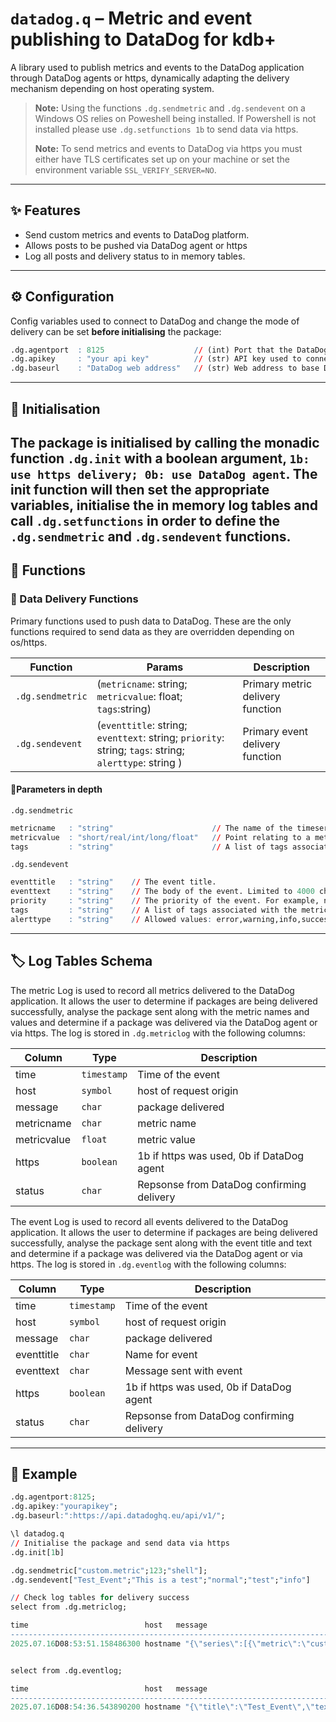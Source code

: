 # `datadog.q` – Metric and event publishing to DataDog for kdb+

A library used to publish metrics and events to the DataDog application through DataDog agents or https, dynamically adapting the delivery
mechanism depending on host operating system.

>  **Note:** Using the functions `.dg.sendmetric` and `.dg.sendevent` on a Windows OS relies on Poweshell being installed.
>  If Powershell is not installed please use `.dg.setfunctions 1b` to send data via https.
> 
> **Note:** To send metrics and events to DataDog via https you must either have TLS certificates set up on your machine or set the environment variable `SSL_VERIFY_SERVER=NO`. 

---

## :sparkles: Features

- Send custom metrics and events to DataDog platform.
- Allows posts to be pushed via DataDog agent or https
- Log all posts and delivery status to in memory tables.

---

## :gear: Configuration

Config variables used to connect to DataDog and change the mode of delivery can be set **before initialising** the package:

```q
.dg.agentport  : 8125                    // (int) Port that the DataDog agent is listening on, should be passed in through the environment variable "DOGSTATSD_PORT". The default DataDog agent port is 8125.
.dg.apikey     : "your api key"          // (str) API key used to connect with your DataDog account, should be passed in through the environment variable "DOGSTATSD_APIKEY".
.dg.baseurl    : "DataDog web address"   // (str) Web address to base DataDog api. (default: ":https://.api.datadoghq.eu/api/v1").
```

---

## :memo: Initialisation

The package is initialised by calling the monadic function `.dg.init` with a boolean argument, `1b: use https delivery; 0b: use DataDog agent`.
The init function will then set the appropriate variables, initialise the in memory log tables and call `.dg.setfunctions` in order to define the `.dg.sendmetric` and `.dg.sendevent` functions.
---

## :wrench: Functions


### :rocket: Data Delivery Functions

Primary functions used to push data to DataDog. These are the only functions required to send data as they are overridden depending on os/https.

| Function         | Params                                                                                      | Description                      |
|------------------|---------------------------------------------------------------------------------------------|----------------------------------|
| `.dg.sendmetric` | (`metricname`: string; `metricvalue`: float; `tags`:string)                                       | Primary metric delivery function |
| `.dg.sendevent`  | (`eventtitle`: string; `eventtext`: string; `priority`: string; `tags`: string; `alerttype`: string ) | Primary event delivery function  |

#### :mag_right:Parameters in depth

`.dg.sendmetric`
```q
metricname   : "string"                      // The name of the timeseries.
metricvalue  : "short/real/int/long/float"   // Point relating to a metric. A scalar value (cannot be a string).
tags         : "string"                      // A list of tags associated with the metric.     
```
`.dg.sendevent`
```q
eventtitle   : "string"    // The event title.
eventtext    : "string"    // The body of the event. Limited to 4000 characters. The text supports markdown. To use markdown in the event text, start the text block with %%% \n and end the text block with \n %%%.
priority     : "string"    // The priority of the event. For example, normal or low. Allowed values: normal,low.
tags         : "string"    // A list of tags associated with the metric.
alerttype    : "string"    // Allowed values: error,warning,info,success,user_update,recommendation,snapshot.
```

---

## :label: Log Tables Schema

The metric Log is used to record all metrics delivered to the DataDog application. It allows the user to determine if packages are being delivered successfully, 
analyse the package sent along with the metric names and values and determine if a package was delivered via the DataDog agent or via https. 
The log is stored in `.dg.metriclog` with the following columns:

| Column      | Type        | Description                               |
|-------------|-------------|-------------------------------------------|
| time        | `timestamp` | Time of the event                         |
| host        | `symbol`    | host of request origin                    |
| message     | `char`      | package delivered                         |
| metricname  | `char`      | metric name                               |
| metricvalue | `float`     | metric value                              |
| https       | `boolean`   | 1b if https was used, 0b if DataDog agent |
| status      | `char`      | Repsonse from DataDog confirming delivery |

The event Log is used to record all events delivered to the DataDog application. It allows the user to determine if packages are being delivered successfully,
analyse the package sent along with the event title and text and determine if a package was delivered via the DataDog agent or via https.
The log is stored in `.dg.eventlog` with the following columns:

| Column     | Type        | Description                               |
|------------|-------------|-------------------------------------------|
| time       | `timestamp` | Time of the event                         |
| host       | `symbol`    | host of request origin                    |
| message    | `char`      | package delivered                         |
| eventtitle | `char`      | Name for event                            |
| eventtext  | `char`      | Message sent with event                   |
| https      | `boolean`   | 1b if https was used, 0b if DataDog agent |
| status     | `char`      | Repsonse from DataDog confirming delivery |


---

## :test_tube: Example

```q
.dg.agentport:8125;
.dg.apikey:"yourapikey";
.dg.baseurl:":https://api.datadoghq.eu/api/v1/";

\l datadog.q 
// Initialise the package and send data via https
.dg.init[1b]

.dg.sendmetric["custom.metric";123;"shell"];
.dg.sendevent["Test_Event";"This is a test";"normal";"test";"info"]

// Check log tables for delivery success
select from .dg.metriclog;

time                          host   message                                                                                                              name            metric https status
-------------------------------------------------------------------------------------------------------------------------------------------------------------------------------------------------------------
2025.07.16D08:53:51.158486300 hostname "{\"series\":[{\"metric\":\"custom.metric\",\"points\":[[1752656031,123]],\"host\":\"hotname\",\"tags\":\"shell\"}]}" "custom.metric" 123    1     "{\"status\": \"ok\"}"


select from .dg.eventlog;

time                          host   message                                                                                                                    title        text             https status               ..
-------------------------------------------------------------------------------------------------------------------------------------------------------------------------------------------------------------------------..
2025.07.16D08:54:36.543890200 hostname "{\"title\":\"Test_Event\",\"text\":\"This is a test\",\"priority\":\"normal\",\"tags\":\"test\",\"alert_type\":\"info\"}" "Test_Event" "This is a test" 1     "{\"status\":\"ok\",

```